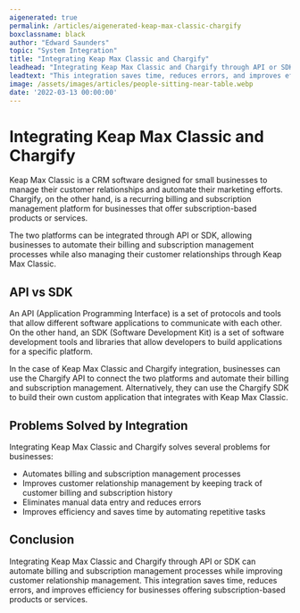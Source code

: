 ```yaml
---
aigenerated: true
permalink: /articles/aigenerated-keap-max-classic-chargify
boxclassname: black
author: "Edward Saunders"
topic: "System Integration"
title: "Integrating Keap Max Classic and Chargify"
leadhead: "Integrating Keap Max Classic and Chargify through API or SDK can automate billing and subscription management processes while improving customer relationship management"
leadtext: "This integration saves time, reduces errors, and improves efficiency for businesses offering subscription-based products or services."
image: /assets/images/articles/people-sitting-near-table.webp
date: '2022-03-13 00:00:00'
---
```

<div class="arttext">	<h1>Integrating Keap Max Classic and Chargify</h1>
	<p>Keap Max Classic is a CRM software designed for small businesses to manage their customer relationships and automate their marketing efforts. Chargify, on the other hand, is a recurring billing and subscription management platform for businesses that offer subscription-based products or services.</p>
	<p>The two platforms can be integrated through API or SDK, allowing businesses to automate their billing and subscription management processes while also managing their customer relationships through Keap Max Classic.</p>
	<h2>API vs SDK</h2>
	<p>An API (Application Programming Interface) is a set of protocols and tools that allow different software applications to communicate with each other. On the other hand, an SDK (Software Development Kit) is a set of software development tools and libraries that allow developers to build applications for a specific platform.</p>
	<p>In the case of Keap Max Classic and Chargify integration, businesses can use the Chargify API to connect the two platforms and automate their billing and subscription management. Alternatively, they can use the Chargify SDK to build their own custom application that integrates with Keap Max Classic.</p>
	<h2>Problems Solved by Integration</h2>
	<p>Integrating Keap Max Classic and Chargify solves several problems for businesses:</p>
	<ul>
		<li>Automates billing and subscription management processes</li>
		<li>Improves customer relationship management by keeping track of customer billing and subscription history</li>
		<li>Eliminates manual data entry and reduces errors</li>
		<li>Improves efficiency and saves time by automating repetitive tasks</li>
	</ul>
	<h2>Conclusion</h2>
	<p>Integrating Keap Max Classic and Chargify through API or SDK can automate billing and subscription management processes while improving customer relationship management. This integration saves time, reduces errors, and improves efficiency for businesses offering subscription-based products or services.</p>
</div>